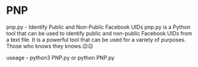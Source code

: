 # PNP
pnp.py - Identify Public and Non-Public Facebook UIDs  pnp.py is a Python tool that can be used to identify public and non-public Facebook UIDs from a text file. It is a powerful tool that can be used for a variety of purposes. Those who knows they knows.😉😉


useage - python3 PNP.py or python PNP.py
